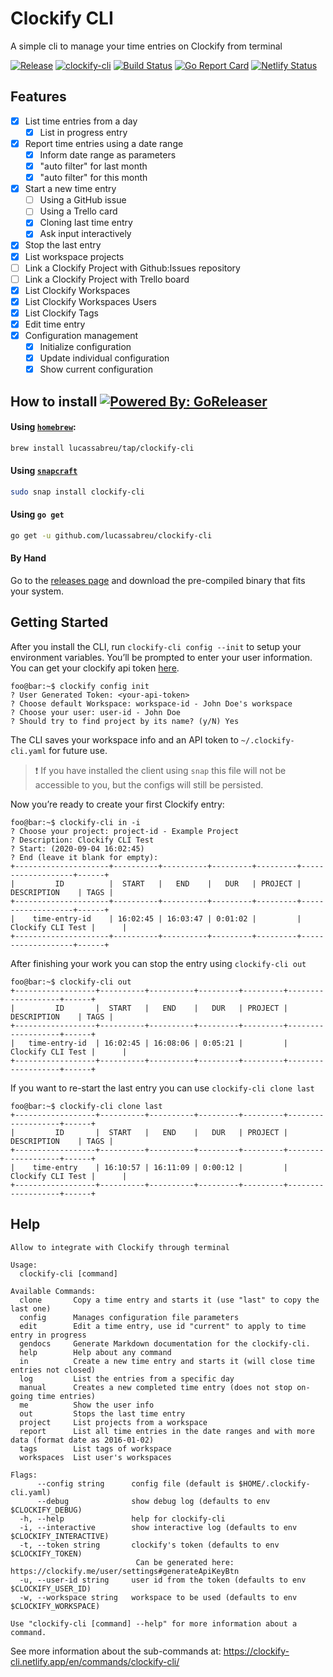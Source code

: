 # Clockify CLI

A simple cli to manage your time entries on Clockify from terminal

[![Release](https://img.shields.io/github/release/lucassabreu/clockify-cli.svg?classes=badges)](https://github.com/lucassabreu/clockify-cli/releases/latest)
[![clockify-cli](https://snapcraft.io//clockify-cli/badge.svg?classes=badges)](https://snapcraft.io/clockify-cli)
[![Build Status](https://travis-ci.org/lucassabreu/clockify-cli.svg?branch=master&classes=badges)](https://travis-ci.org/lucassabreu/clockify-cli)
[![Go Report Card](https://goreportcard.com/badge/github.com/lucassabreu/clockify-cli?classes=badges)](https://goreportcard.com/report/github.com/lucassabreu/clockify-cli)
[![Netlify Status](https://api.netlify.com/api/v1/badges/8667b9f6-4ca2-4ee4-865e-20b5848e7059/deploy-status?classes=badges)](https://app.netlify.com/sites/clockify-cli/deploys)

## Features

- [x] List time entries from a day
  - [x] List in progress entry
- [x] Report time entries using a date range
  - [x] Inform date range as parameters
  - [x] "auto filter" for last month
  - [x] "auto filter" for this month
- [x] Start a new time entry
  - [ ] Using a GitHub issue
  - [ ] Using a Trello card
  - [x] Cloning last time entry
  - [x] Ask input interactively
- [x] Stop the last entry
- [x] List workspace projects
- [ ] Link a Clockify Project with Github:Issues repository
- [ ] Link a Clockify Project with Trello board
- [x] List Clockify Workspaces
- [x] List Clockify Workspaces Users
- [x] List Clockify Tags
- [x] Edit time entry
- [x] Configuration management
  - [x] Initialize configuration
  - [x] Update individual configuration
  - [x] Show current configuration

## How to install [![Powered By: GoReleaser](https://img.shields.io/badge/powered%20by-goreleaser-green.svg?classes=badges)](https://github.com/goreleaser)

#### Using [`homebrew`](https://brew.sh/):

```sh
brew install lucassabreu/tap/clockify-cli
```

#### Using [`snapcraft`](https://snapcraft.io/clockify-cli)

```sh
sudo snap install clockify-cli
```

#### Using `go get`

```sh
go get -u github.com/lucassabreu/clockify-cli
```

#### By Hand

Go to the [releases page](https://github.com/lucassabreu/clockify-cli/releases) and download the pre-compiled
binary that fits your system.

## Getting Started

After you install the CLI, run `clockify-cli config --init` to setup your environment variables. You’ll be prompted to enter your user information. You can get your clockify api token [here](https://clockify.me/user/settings).

```console
foo@bar:~$ clockify config init
? User Generated Token: <your-api-token>
? Choose default Workspace: workspace-id - John Doe's workspace
? Choose your user: user-id - John Doe
? Should try to find project by its name? (y/N) Yes
```

The CLI saves your workspace info and an API token to `~/.clockify-cli.yaml` for future use.

> :exclamation: If you have installed the client using `snap` this file will not be accessible to you, but the configs will still be persisted.

Now you’re ready to create your first Clockify entry:

```console
foo@bar:~$ clockify-cli in -i
? Choose your project: project-id - Example Project
? Description: Clockify CLI Test
? Start: (2020-09-04 16:02:45)
? End (leave it blank for empty):
+---------------------+----------+----------+---------+---------+-------------------+------+
|         ID          |  START   |   END    |   DUR   | PROJECT |    DESCRIPTION    | TAGS |
+---------------------+----------+----------+---------+---------+-------------------+------+
|    time-entry-id    | 16:02:45 | 16:03:47 | 0:01:02 |         | Clockify CLI Test |      |
+---------------------+----------+----------+---------+---------+-------------------+------+
```

After finishing your work you can stop the entry using `clockify-cli out`

```console
foo@bar:~$ clockify-cli out
+------------------+----------+----------+---------+---------+-------------------+------+
|         ID       |  START   |   END    |   DUR   | PROJECT |    DESCRIPTION    | TAGS |
+------------------+----------+----------+---------+---------+-------------------+------+
|   time-entry-id  | 16:02:45 | 16:08:06 | 0:05:21 |         | Clockify CLI Test |      |
+------------------+----------+----------+---------+---------+-------------------+------+
```

If you want to re-start the last entry you can use `clockify-cli clone last`

```console
foo@bar:~$ clockify-cli clone last
+------------------+----------+----------+---------+---------+-------------------+------+
|         ID       |  START   |   END    |   DUR   | PROJECT |    DESCRIPTION    | TAGS |
+------------------+----------+----------+---------+---------+-------------------+------+
|    time-entry    | 16:10:57 | 16:11:09 | 0:00:12 |         | Clockify CLI Test |      |
+------------------+----------+----------+---------+---------+-------------------+------+

```

## Help

```
Allow to integrate with Clockify through terminal

Usage:
  clockify-cli [command]

Available Commands:
  clone       Copy a time entry and starts it (use "last" to copy the last one)
  config      Manages configuration file parameters
  edit        Edit a time entry, use id "current" to apply to time entry in progress
  gendocs     Generate Markdown documentation for the clockify-cli.
  help        Help about any command
  in          Create a new time entry and starts it (will close time entries not closed)
  log         List the entries from a specific day
  manual      Creates a new completed time entry (does not stop on-going time entries)
  me          Show the user info
  out         Stops the last time entry
  project     List projects from a workspace
  report      List all time entries in the date ranges and with more data (format date as 2016-01-02)
  tags        List tags of workspace
  workspaces  List user's workspaces

Flags:
      --config string      config file (default is $HOME/.clockify-cli.yaml)
      --debug              show debug log (defaults to env $CLOCKIFY_DEBUG)
  -h, --help               help for clockify-cli
  -i, --interactive        show interactive log (defaults to env $CLOCKIFY_INTERACTIVE)
  -t, --token string       clockify's token (defaults to env $CLOCKIFY_TOKEN)
                           	Can be generated here: https://clockify.me/user/settings#generateApiKeyBtn
  -u, --user-id string     user id from the token (defaults to env $CLOCKIFY_USER_ID)
  -w, --workspace string   workspace to be used (defaults to env $CLOCKIFY_WORKSPACE)

Use "clockify-cli [command] --help" for more information about a command.
```

See more information about the sub-commands at: https://clockify-cli.netlify.app/en/commands/clockify-cli/
